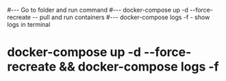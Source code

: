 #--- Go to folder and run command 
#--- docker-compose up -d --force-recreate -- pull and run containers
#--- docker-compose logs -f - show logs in terminal
# docker-compose up -d --force-recreate && docker-compose logs -f
